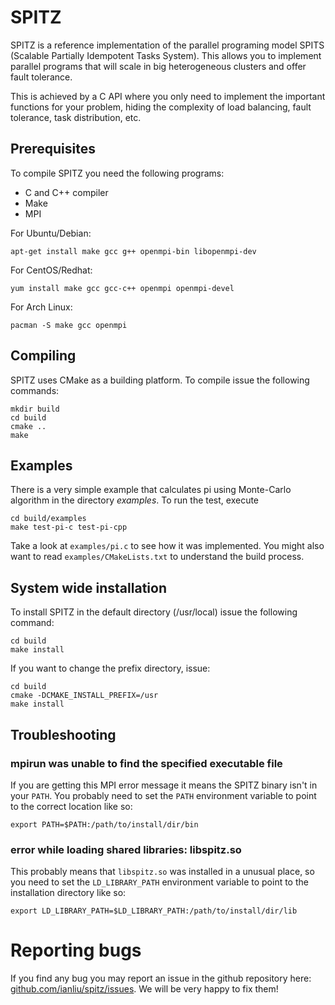 # SPITZ

SPITZ is a reference implementation of the parallel programing model
SPITS (Scalable Partially Idempotent Tasks System). This allows you to
implement parallel programs that will scale in big heterogeneous
clusters and offer fault tolerance.

This is achieved by a C API where you only need to implement the
important functions for your problem, hiding the complexity of load
balancing, fault tolerance, task distribution, etc.

## Prerequisites

To compile SPITZ you need the following programs:

 * C and C++ compiler
 * Make
 * MPI

For Ubuntu/Debian:

    apt-get install make gcc g++ openmpi-bin libopenmpi-dev

For CentOS/Redhat:

    yum install make gcc gcc-c++ openmpi openmpi-devel

For Arch Linux:

    pacman -S make gcc openmpi

## Compiling

SPITZ uses CMake as a building platform. To compile issue the following
commands:

    mkdir build
    cd build
    cmake ..
    make

## Examples

There is a very simple example that calculates pi using Monte-Carlo
algorithm in the directory _examples_. To run the test, execute

    cd build/examples
    make test-pi-c test-pi-cpp

Take a look at `examples/pi.c` to see how it was implemented. You might
also want to read `examples/CMakeLists.txt` to understand the build
process.

## System wide installation

To install SPITZ in the default directory (/usr/local) issue the
following command:

    cd build
    make install

If you want to change the prefix directory, issue:

    cd build
    cmake -DCMAKE_INSTALL_PREFIX=/usr
    make install

## Troubleshooting

### mpirun was unable to find the specified executable file

If you are getting this MPI error message it means the SPITZ binary
isn't in your `PATH`. You probably need to set the `PATH` environment
variable to point to the correct location like so:

    export PATH=$PATH:/path/to/install/dir/bin

### error while loading shared libraries: libspitz.so

This probably means that `libspitz.so` was installed in a unusual place,
so you need to set the `LD_LIBRARY_PATH` environment variable to point
to the installation directory like so:

    export LD_LIBRARY_PATH=$LD_LIBRARY_PATH:/path/to/install/dir/lib

# Reporting bugs

If you find any bug you may report an issue in the github repository
here: [github.com/ianliu/spitz/issues](github.com/ianliu/spitz/issues).
We will be very happy to fix them!

<!-- vim:tw=72:sw=4:et:sta:spell
-->
